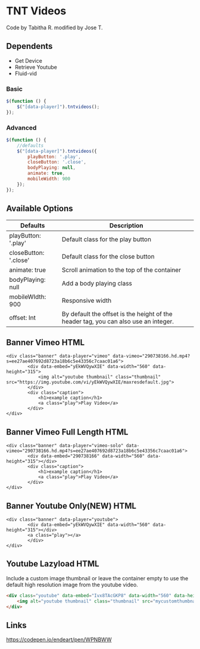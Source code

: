 # TNT Videos
Code by Tabitha R. modified by Jose T.

## Dependents
- Get Device 
- Retrieve Youtube
- Fluid-vid

### Basic 
```javascript
$(function () {			
	$("[data-player]").tntvideos();	
});
```

### Advanced 
```javascript
$(function () {			
	//defaults
	$("[data-player]").tntvideos({		
		playButton: '.play',
		closeButton: '.close',
		bodyPlaying: null,
		animate: true,
		mobileWidth: 900
	});		
});
```

## Available Options
|  Defaults | Description  |
| ------------ | ------------ |
| playButton: '.play'  | Default class for the play button  |
| closeButton: '.close' |  Default class for the close button |
| animate: true  | Scroll animation to the top of the container  |
| bodyPlaying: null | Add a body playing class
| mobileWIdth: 900 | Responsive width |
| offset: Int | By default the offset is the height of the header tag, you can also use an integer.  |

## Banner Vimeo HTML
    <div class="banner" data-player="vimeo" data-vimeo="290738166.hd.mp4?s=ee27ae407692d8723a18b6c5e43356c7caac01a6">
    		<div data-embed="yEkWVQywXIE" data-width="560" data-height="315">
    			<img alt="youtube thumbnail" class="thumbnail" src="https://img.youtube.com/vi/yEkWVQywXIE/maxresdefault.jpg">
    		</div>
    		<div class="caption">
    			<h1>example caption</h1>
    			<a class="play">Play Video</a>
    		</div>
    </div>
    
## Banner Vimeo Full Length HTML
    <div class="banner" data-player="vimeo-solo" data-vimeo="290738166.hd.mp4?s=ee27ae407692d8723a18b6c5e43356c7caac01a6">
    		<div data-embed="290738166" data-width="560" data-height="315"></div>
    		<div class="caption">
    			<h1>example caption</h1>
    			<a class="play">Play Video</a>
    		</div>
    </div> 

## Banner Youtube Only(NEW) HTML
    <div class="banner" data-player="youtube">
    		<div data-embed="yEkWVQywXIE" data-width="560" data-height="315"></div>
    		<a class="play"></a>
    		</div>
    </div> 
    

## Youtube Lazyload HTML
Include a custom image thumbnail or leave the container empty to use the default high resolution image from the youtube video.
```html
<div class="youtube" data-embed="Ivx8TAcGKP8" data-width="560" data-height="315">
	<img alt="youtube thumbnail" class="thumbnail" src="mycustomthumbnail.jpg">
</div>
```

## Links
https://codepen.io/endeart/pen/WPNBWW
